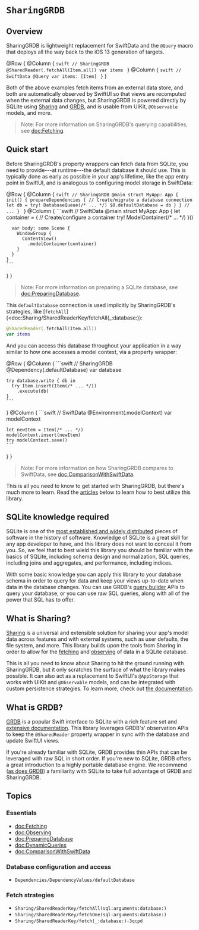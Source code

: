 # ``SharingGRDB``

## Overview

SharingGRDB is lightweight replacement for SwiftData and the `@Query` macro that deploys all the way
back to the iOS 13 generation of targets.

@Row {
  @Column {
    ```swift
    // SharingGRDB
    @SharedReader(.fetchAll(Item.all))
    var items
    ```
  }
  @Column {
    ```swift
    // SwiftData
    @Query
    var items: [Item]
    ```
  }
}

Both of the above examples fetch items from an external data store, and both are automatically
observed by SwiftUI so that views are recomputed when the external data changes, but SharingGRDB is
powered directly by SQLite using [Sharing](#What-is-Sharing) and [GRDB](#What-is-GRDB), and is
usable from UIKit, `@Observable` models, and more.

> Note: For more information on SharingGRDB's querying capabilities, see <doc:Fetching>.

## Quick start

Before SharingGRDB's property wrappers can fetch data from SQLite, you need to provide---at
runtime---the default database it should use. This is typically done as early as possible in your
app's lifetime, like the app entry point in SwiftUI, and is analogous to configuring model storage
in SwiftData:

@Row {
  @Column {
    ```swift
    // SharingGRDB
    @main
    struct MyApp: App {
      init() {
        prepareDependencies {
          // Create/migrate a database connection
          let db = try! DatabaseQueue(/* ... */)
          $0.defaultDatabase = db
        }
      }
      // ...
    }
    ```
  }
  @Column {
    ```swift
    // SwiftData
    @main
    struct MyApp: App {
      let container = { 
        // Create/configure a container
        try! ModelContainer(/* ... */)
      }()
      
      var body: some Scene {
        WindowGroup {
          ContentView()
            .modelContainer(container)
        }
      }
    }
    ```
  }
}

> Note: For more information on preparing a SQLite database, see <doc:PreparingDatabase>.

This `defaultDatabase` connection is used implicitly by SharingGRDB's strategies, like 
[`fetchAll`](<doc:Sharing/SharedReaderKey/fetchAll(_:database:)):

```swift
@SharedReader(.fetchAll(Item.all))
var items
```

And you can access this database throughout your application in a way similar to how one accesses
a model context, via a property wrapper:

@Row {
  @Column {
    ```swift
    // SharingGRDB
    @Dependency(\.defaultDatabase) var database
    
    try database.write { db in
      try Item.insert(Item(/* ... */))
        .execute(db)
    }
    ```
  }
  @Column {
    ```swift
    // SwiftData
    @Environment(\.modelContext) var modelContext
    
    let newItem = Item(/* ... */)
    modelContext.insert(newItem)
    try modelContext.save()
    ```
  }
}

> Note: For more information on how SharingGRDB compares to SwiftData, see
> <doc:ComparisonWithSwiftData>.

This is all you need to know to get started with SharingGRDB, but there's much more to learn. Read
the [articles](#Essentials) below to learn how to best utilize this library.

## SQLite knowledge required

SQLite is one of the 
 [most established and widely distributed](https://www.sqlite.org/mostdeployed.html) pieces of 
software in the history of software. Knowledge of SQLite is a great skill for any app developer to
have, and this library does not want to conceal it from you. So, we feel that to best wield this
library you should be familiar with the basics of SQLite, including schema design and normalization,
SQL queries, including joins and aggregates, and performance, including indices.

With some basic knowledge you can apply this library to your database schema in order to query
for data and keep your views up-to-date when data in the database changes. You can use GRDB's
[query builder][query-interface] APIs to query your database, or you can use raw SQL queries, 
along with all of the power that SQL has to offer.

[query-interface]: https://swiftpackageindex.com/groue/grdb.swift/master/documentation/grdb/queryinterface

## What is Sharing?

[Sharing](https://github.com/pointfreeco/swift-sharing) is a universal and extensible solution for
sharing your app's model data across features and with external systems, such as user defaults,
the file system, and more. This library builds upon the tools from Sharing in order to allow for
the [fetching](<doc:Fetching>) and [observing](<doc:Observing>) of data in a SQLite database.

This is all you need to know about Sharing to hit the ground running with SharingGRDB, but it only
scratches the surface of what the library makes possible. It can also act as a replacement to
SwiftUI's `@AppStorage` that works with UIKit and `@Observable` models, and can be integrated
with custom persistence strategies. To learn more, check out
[the documentation](https://swiftpackageindex.com/pointfreeco/swift-sharing/main/documentation/sharing/).

## What is GRDB?

[GRDB](https://github.com/groue/GRDB.swift) is a popular Swift interface to SQLite with a rich
feature set and
[extensive documentation](https://swiftpackageindex.com/groue/GRDB.swift/documentation/grdb).
This library leverages GRDB's' observation APIs to keep the `@SharedReader` property wrapper in
sync with the database and update SwiftUI views.

If you're already familiar with SQLite, GRDB provides thin APIs that can be leveraged with raw SQL
in short order. If you're new to SQLite, GRDB offers a great introduction to a highly portable
database engine. We recommend
([as does GRDB](https://github.com/groue/GRDB.swift?tab=readme-ov-file#documentation)) a familiarity
with SQLite to take full advantage of GRDB and SharingGRDB.

## Topics

### Essentials

- <doc:Fetching>
- <doc:Observing>
- <doc:PreparingDatabase>
- <doc:DynamicQueries>
- <doc:ComparisonWithSwiftData>

### Database configuration and access

- ``Dependencies/DependencyValues/defaultDatabase``

### Fetch strategies

- ``Sharing/SharedReaderKey/fetchAll(sql:arguments:database:)``
- ``Sharing/SharedReaderKey/fetchOne(sql:arguments:database:)``
- ``Sharing/SharedReaderKey/fetch(_:database:)-3qcpd``
